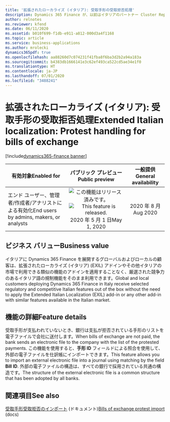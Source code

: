 ```yaml
---
title: '拡張されたローカライズ (イタリア): 受取手形の受取拒否処理'
description: Dynamics 365 Finance が、以前はイタリアのパートナー Cluster Reply によって提供された、拡張されたローカライズ (イタリア) (EXIL) アドインでのみ利用可能であった、イタリア語固有の機能セットが利用できるように拡張されました。
author: relnotes
ms.reviewer: kfend
ms.date: 06/11/2020
ms.assetid: b010f699-f1db-e911-a812-000d3a4f1168
ms.topic: article
ms.service: business-applications
ms.author: mrolecki
dynamics365pdf: true
ms.openlocfilehash: aa88260d7c074231f41fba8f6ba3d2b2a94a183a
ms.sourcegitcommit: b4383db1666141e3c62ef493ca522cd5ae34e1f0
ms.translationtype: HT
ms.contentlocale: ja-JP
ms.lasthandoff: 07/01/2020
ms.locfileid: "3488241"
---
```

# <a name="extended-italian-localization-protest-handling-for-bills-of-exchange"></a><span data-ttu-id="83764-103">拡張されたローカライズ (イタリア): 受取手形の受取拒否処理</span><span class="sxs-lookup"><span data-stu-id="83764-103">Extended Italian localization: Protest handling for bills of exchange</span></span>
[!include[dynamics365-finance banner](../includes/dynamics365-finance.md)]

| <span data-ttu-id="83764-104">有効対象</span><span class="sxs-lookup"><span data-stu-id="83764-104">Enabled for</span></span>    |  <span data-ttu-id="83764-105">パブリック プレビュー</span><span class="sxs-lookup"><span data-stu-id="83764-105">Public preview</span></span> | <span data-ttu-id="83764-106">一般提供</span><span class="sxs-lookup"><span data-stu-id="83764-106">General availability</span></span> | 
| ---------- | :----------: |:----------: |
|<span data-ttu-id="83764-107">エンド ユーザー、管理者/作成者/アナリストによる有効化</span><span class="sxs-lookup"><span data-stu-id="83764-107">End users by admins, makers, or analysts</span></span>|<span data-ttu-id="83764-108">![この機能はリリース済みです。](/dynamics365-release-plan/media/green-checkmark.png "この機能はリリース済みです。")</span><span class="sxs-lookup"><span data-stu-id="83764-108">![This feature is released.](/dynamics365-release-plan/media/green-checkmark.png "This feature is released.")</span></span> <span data-ttu-id="83764-109">2020 年 5 月 1 日</span><span class="sxs-lookup"><span data-stu-id="83764-109">May 1, 2020</span></span>| <span data-ttu-id="83764-110">2020 年 8 月</span><span class="sxs-lookup"><span data-stu-id="83764-110">Aug 2020</span></span>|


## <a name="business-value"></a><span data-ttu-id="83764-111">ビジネス バリュー</span><span class="sxs-lookup"><span data-stu-id="83764-111">Business value</span></span>
<!-- bv start -->
<span data-ttu-id="83764-112">イタリアに Dynamics 365 Finance を展開するグローバルおよびローカルの顧客は、拡張されたローカライズ (イタリア) (EXIL) アドインやその他イタリアの市場で利用できる類似の機能のアドインを適用することなく、厳選された競争力のあるイタリア語の規制機能をそのまま利用できます。</span><span class="sxs-lookup"><span data-stu-id="83764-112">Global and local customers deploying Dynamics 365 Finance in Italy receive selected regulatory and competitive Italian features out of the box without the need to apply the Extended Italian Localization (EXIL) add-in or any other add-in with similar features available in the Italian market.</span></span>
<!-- bv end -->



## <a name="feature-details"></a><span data-ttu-id="83764-113">機能の詳細</span><span class="sxs-lookup"><span data-stu-id="83764-113">Feature details</span></span>
<!--feature detail start -->
<span data-ttu-id="83764-114">受取手形が支払われていないとき、銀行は支払が拒否されている手形のリストを電子ファイルで会社に送付します。</span><span class="sxs-lookup"><span data-stu-id="83764-114">When bills of exchange are not paid, the bank sends an electronic file to the company with the list of the protested payments.</span></span> <span data-ttu-id="83764-115">この機能を使用すると、**手形 ID** フィールドによる照合を使用して、外部の電子ファイルを仕訳帳にインポートできます。</span><span class="sxs-lookup"><span data-stu-id="83764-115">This feature allows you to import an external electronic file into a journal using matching by the field **Bill ID**.</span></span> <span data-ttu-id="83764-116">外部の電子ファイルの構造は、すべての銀行で採用されている共通の構造です。</span><span class="sxs-lookup"><span data-stu-id="83764-116">The structure of the external electronic file is a common structure that has been adopted by all banks.</span></span>
<!--feature detail end -->










## <a name="see-also"></a><span data-ttu-id="83764-117">関連項目</span><span class="sxs-lookup"><span data-stu-id="83764-117">See also</span></span>

<!--docs start-->
<span data-ttu-id="83764-118">[受取手形受取拒否のインポート](https://docs.microsoft.com/dynamics365/finance/localizations/emea-ita-exil-protest-boe) (ドキュメント)</span><span class="sxs-lookup"><span data-stu-id="83764-118">[Bills of exchange protest import](https://docs.microsoft.com/dynamics365/finance/localizations/emea-ita-exil-protest-boe) (docs)</span></span>
<!--docs end-->
